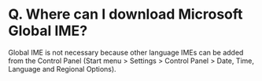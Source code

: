 # Q. Where can I download Microsoft Global IME?

Global IME is not necessary because other language IMEs can be added from the
Control Panel (Start menu > Settings > Control Panel > Date, Time, Language and Regional Options).